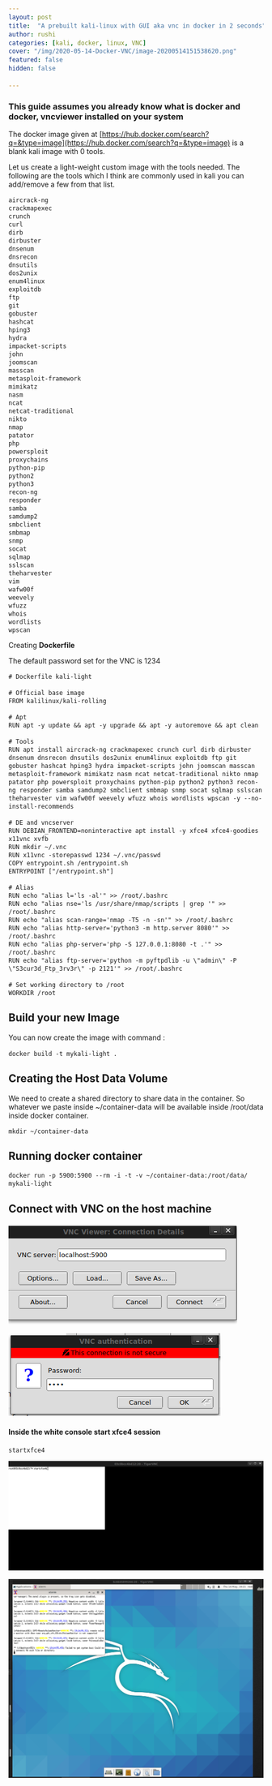 ```yaml
---
layout: post
title:  "A prebuilt kali-linux with GUI aka vnc in docker in 2 seconds"
author: rushi
categories: [kali, docker, linux, VNC]
cover: "/img/2020-05-14-Docker-VNC/image-20200514151538620.png"
featured: false
hidden: false

---
```




### This guide assumes you already know what is docker and docker, vncviewer installed on your system

The docker image given at [https://hub.docker.com/search?q=&type=image](https://hub.docker.com/search?q=&type=image) is a blank kali image with 0 tools. 

Let us create a light-weight custom image with the tools needed. The following are the tools which I think are commonly used in kali you can add/remove a few from that list.

```
aircrack-ng
crackmapexec
crunch
curl
dirb
dirbuster
dnsenum
dnsrecon
dnsutils
dos2unix
enum4linux
exploitdb
ftp
git
gobuster
hashcat
hping3
hydra
impacket-scripts
john
joomscan
masscan
metasploit-framework
mimikatz
nasm
ncat
netcat-traditional
nikto
nmap
patator
php
powersploit
proxychains
python-pip
python2
python3
recon-ng
responder
samba
samdump2
smbclient
smbmap
snmp
socat
sqlmap
sslscan
theharvester
vim
wafw00f
weevely
wfuzz
whois
wordlists
wpscan
```



Creating <b>Dockerfile</b>

The default password set for the VNC is 1234

```
# Dockerfile kali-light

# Official base image
FROM kalilinux/kali-rolling

# Apt
RUN apt -y update && apt -y upgrade && apt -y autoremove && apt clean

# Tools
RUN apt install aircrack-ng crackmapexec crunch curl dirb dirbuster dnsenum dnsrecon dnsutils dos2unix enum4linux exploitdb ftp git gobuster hashcat hping3 hydra impacket-scripts john joomscan masscan metasploit-framework mimikatz nasm ncat netcat-traditional nikto nmap patator php powersploit proxychains python-pip python2 python3 recon-ng responder samba samdump2 smbclient smbmap snmp socat sqlmap sslscan theharvester vim wafw00f weevely wfuzz whois wordlists wpscan -y --no-install-recommends

# DE and vncserver
RUN DEBIAN_FRONTEND=noninteractive apt install -y xfce4 xfce4-goodies x11vnc xvfb 
RUN mkdir ~/.vnc
RUN x11vnc -storepasswd 1234 ~/.vnc/passwd
COPY entrypoint.sh /entrypoint.sh
ENTRYPOINT ["/entrypoint.sh"]

# Alias
RUN echo "alias l='ls -al'" >> /root/.bashrc
RUN echo "alias nse='ls /usr/share/nmap/scripts | grep '" >> /root/.bashrc
RUN echo "alias scan-range='nmap -T5 -n -sn'" >> /root/.bashrc
RUN echo "alias http-server='python3 -m http.server 8080'" >> /root/.bashrc
RUN echo "alias php-server='php -S 127.0.0.1:8080 -t .'" >> /root/.bashrc
RUN echo "alias ftp-server='python -m pyftpdlib -u \"admin\" -P \"S3cur3d_Ftp_3rv3r\" -p 2121'" >> /root/.bashrc

# Set working directory to /root
WORKDIR /root

```



## Build your new Image

You can now create the image with command : 

`docker build -t mykali-light .`



## Creating the Host Data Volume

We need to create a shared directory to share data in the container. So whatever we paste inside ~/container-data will be available inside /root/data inside docker container.

```
mkdir ~/container-data
```

## Running docker container

```
docker run -p 5900:5900 --rm -i -t -v ~/container-data:/root/data/ mykali-light 
```



## Connect with VNC on the host machine

![image-20200514151415924](../../img/2020-05-14-Docker-VNC/image-20200514151415924.png)



![image-20200514151439585](../../img/2020-05-14-Docker-VNC/image-20200514151439585.png)



#### Inside the white console start xfce4 session

```
startxfce4
```



![image-20200514145259098](../../img/2020-05-14-Docker-VNC/image-20200514145259098.png)



![image-20200514151538620](../../img/2020-05-14-Docker-VNC/image-20200514151538620.png)